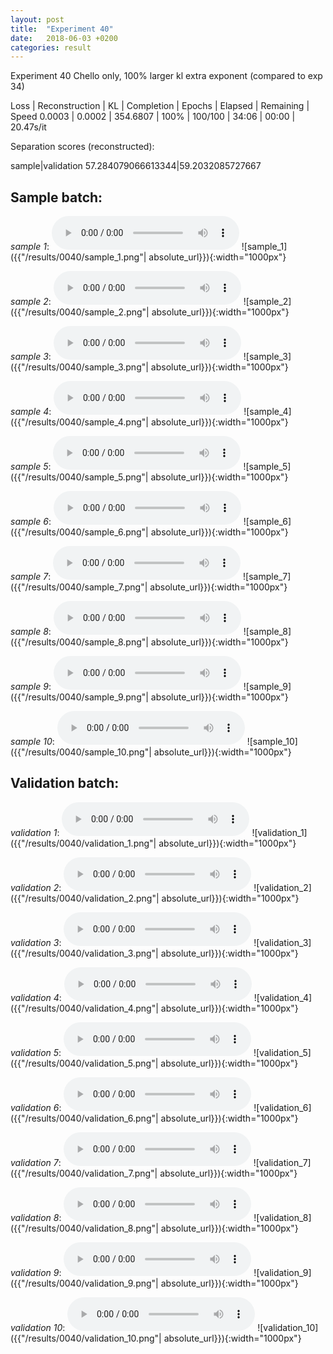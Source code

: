 ```yaml
---
layout: post
title:  "Experiment 40"
date:   2018-06-03 +0200
categories: result
---
```

Experiment 40
Chello only, 100% larger kl extra exponent (compared to exp 34)

Loss | Reconstruction | KL | Completion | Epochs | Elapsed | Remaining | Speed
0.0003 | 0.0002 | 354.6807 | 100% | 100/100 | 34:06 | 00:00 | 20.47s/it

Separation scores (reconstructed):

sample|validation
57.284079066613344|59.2032085727667

## **Sample batch**:
_sample 1_:
<audio src="/ResultsOverview/results/0040/sample_1.wav" controls preload></audio>
![sample_1]({{"/results/0040/sample_1.png"| absolute_url}}){:width="1000px"}

_sample 2_:
<audio src="/ResultsOverview/results/0040/sample_2.wav" controls preload></audio>
![sample_2]({{"/results/0040/sample_2.png"| absolute_url}}){:width="1000px"}

_sample 3_:
<audio src="/ResultsOverview/results/0040/sample_3.wav" controls preload></audio>
![sample_3]({{"/results/0040/sample_3.png"| absolute_url}}){:width="1000px"}

_sample 4_:
<audio src="/ResultsOverview/results/0040/sample_4.wav" controls preload></audio>
![sample_4]({{"/results/0040/sample_4.png"| absolute_url}}){:width="1000px"}

_sample 5_:
<audio src="/ResultsOverview/results/0040/sample_5.wav" controls preload></audio>
![sample_5]({{"/results/0040/sample_5.png"| absolute_url}}){:width="1000px"}

_sample 6_:
<audio src="/ResultsOverview/results/0040/sample_6.wav" controls preload></audio>
![sample_6]({{"/results/0040/sample_6.png"| absolute_url}}){:width="1000px"}

_sample 7_:
<audio src="/ResultsOverview/results/0040/sample_7.wav" controls preload></audio>
![sample_7]({{"/results/0040/sample_7.png"| absolute_url}}){:width="1000px"}

_sample 8_:
<audio src="/ResultsOverview/results/0040/sample_8.wav" controls preload></audio>
![sample_8]({{"/results/0040/sample_8.png"| absolute_url}}){:width="1000px"}

_sample 9_:
<audio src="/ResultsOverview/results/0040/sample_9.wav" controls preload></audio>
![sample_9]({{"/results/0040/sample_9.png"| absolute_url}}){:width="1000px"}

_sample 10_:
<audio src="/ResultsOverview/results/0040/sample_10.wav" controls preload></audio>
![sample_10]({{"/results/0040/sample_10.png"| absolute_url}}){:width="1000px"}

## **Validation batch**:
_validation 1_:
<audio src="/ResultsOverview/results/0040/validation_1.wav" controls preload></audio>
![validation_1]({{"/results/0040/validation_1.png"| absolute_url}}){:width="1000px"}

_validation 2_:
<audio src="/ResultsOverview/results/0040/validation_2.wav" controls preload></audio>
![validation_2]({{"/results/0040/validation_2.png"| absolute_url}}){:width="1000px"}

_validation 3_:
<audio src="/ResultsOverview/results/0040/validation_3.wav" controls preload></audio>
![validation_3]({{"/results/0040/validation_3.png"| absolute_url}}){:width="1000px"}

_validation 4_:
<audio src="/ResultsOverview/results/0040/validation_4.wav" controls preload></audio>
![validation_4]({{"/results/0040/validation_4.png"| absolute_url}}){:width="1000px"}

_validation 5_:
<audio src="/ResultsOverview/results/0040/validation_5.wav" controls preload></audio>
![validation_5]({{"/results/0040/validation_5.png"| absolute_url}}){:width="1000px"}

_validation 6_:
<audio src="/ResultsOverview/results/0040/validation_6.wav" controls preload></audio>
![validation_6]({{"/results/0040/validation_6.png"| absolute_url}}){:width="1000px"}

_validation 7_:
<audio src="/ResultsOverview/results/0040/validation_7.wav" controls preload></audio>
![validation_7]({{"/results/0040/validation_7.png"| absolute_url}}){:width="1000px"}

_validation 8_:
<audio src="/ResultsOverview/results/0040/validation_8.wav" controls preload></audio>
![validation_8]({{"/results/0040/validation_8.png"| absolute_url}}){:width="1000px"}

_validation 9_:
<audio src="/ResultsOverview/results/0040/validation_9.wav" controls preload></audio>
![validation_9]({{"/results/0040/validation_9.png"| absolute_url}}){:width="1000px"}

_validation 10_:
<audio src="/ResultsOverview/results/0040/validation_10.wav" controls preload></audio>
![validation_10]({{"/results/0040/validation_10.png"| absolute_url}}){:width="1000px"}
